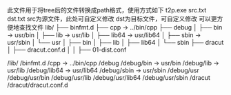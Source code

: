 此文件用于将tree后的文件转换成path格式，使用方式如下
t2p.exe src.txt dst.txt
src为源文件，此处可自定义修改
dst为目标文件，可自定义修改
可以更方便地查找文件
lib/
├── binfmt.d
├── cpp -> ../bin/cpp
├── debug
│   ├── bin -> usr/bin
│   ├── lib -> usr/lib
│   ├── lib64 -> usr/lib64
│   ├── sbin -> usr/sbin
│   └── usr
│       ├── bin
│       ├── lib
│       ├── lib64
│       └── sbin
├── dracut
│   ├── dracut.conf.d
│   │   ├── 01-dist.conf


/lib/
/binfmt.d
/cpp -> ../bin/cpp
/debug
/debug/bin -> usr/bin
/debug/lib -> usr/lib
/debug/lib64 -> usr/lib64
/debug/sbin -> usr/sbin
/debug/usr
/debug/usr/bin
/debug/usr/lib
/debug/usr/lib64
/debug/usr/sbin
/dracut
/dracut/dracut.conf.d
